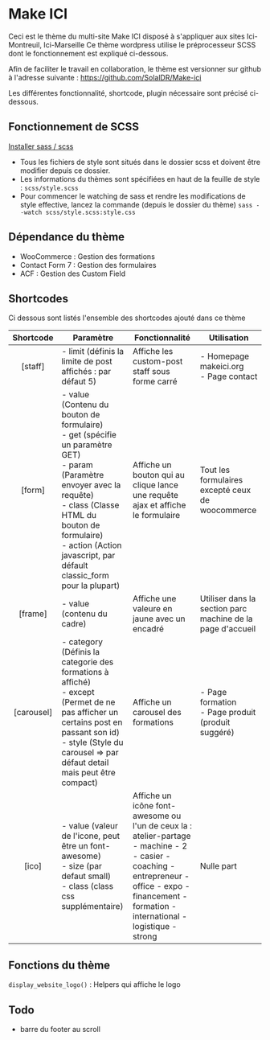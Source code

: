 # Make ICI

Ceci est le thème du multi-site Make ICI disposé à s'appliquer aux sites Ici-Montreuil, Ici-Marseille
Ce thème wordpress utilise le préprocesseur SCSS dont le fonctionnement est expliqué ci-dessous.

Afin de faciliter le travail en collaboration, le thème est versionner sur github à l'adresse suivante : <a href="https://github.com/SolalDR/Make-ici">https://github.com/SolalDR/Make-ici</a>

Les différentes fonctionnalité, shortcode, plugin nécessaire sont précisé ci-dessous.


## Fonctionnement de SCSS
 <a href="http://sass-lang.com/install">Installer sass / scss</a>
- Tous les fichiers de style sont situés dans le dossier scss et doivent être modifier depuis ce dossier.  
- Les informations du thèmes sont spécifiées en haut de la feuille de style : `scss/style.scss`
- Pour commencer le watching de sass et rendre les modifications de style effective, lancez la commande (depuis le dossier du thème) `sass --watch scss/style.scss:style.css`


## Dépendance du thème
- WooCommerce : Gestion des formations
- Contact Form 7 : Gestion des formulaires
- ACF : Gestion des Custom Field

## Shortcodes
Ci dessous sont listés l'ensemble des shortcodes ajouté dans ce thème

| Shortcode  | Paramètre | Fonctionnalité | Utilisation |
|:----------:|---------------------------------------------------------------------------------------------------------------------------------------------------------------------------------------------------------------------------------------------------------------|---------------------------------------------------------------------------------------------------------------------------------------------------------------------------------------------------------|------------------------------------------------------------|
| [staff] | - limit (définis la limite de post affichés : par défaut 5)  | Affiche les custom-post staff sous forme carré | - Homepage makeici.org<br> - Page contact |
| [form] | - value (Contenu du bouton de formulaire)<br> - get (spécifie un paramètre GET)<br> - param (Paramètre envoyer avec la requête)<br>  - class (Classe HTML du bouton de formulaire)<br> - action (Action javascript, par défault classic_form pour la plupart) | Affiche un bouton qui au clique lance une requête ajax et affiche le formulaire | Tout les formulaires excepté ceux de woocommerce |
| [frame] | - value (contenu du cadre) | Affiche une valeure en jaune avec un encadré  | Utiliser dans la section parc machine de la page d'accueil |
| [carousel] | - category (Définis la categorie des formations à affiché) <br> - except (Permet de ne pas afficher un certains post en passant son id)<br> - style (Style du carousel => par défaut detail mais peut être compact)  <br> | Affiche un carousel des formations | - Page formation<br> - Page produit (produit suggéré) |
| [ico] | - value (valeur de l'icone, peut être un font-awesome)<br> - size (par defaut small)<br> - class (class css supplémentaire) | Affiche un icône font-awesome ou l'un de ceux la : <br>atelier-partage - machine - 2 - casier - coaching - entrepreneur - office - expo - financement - formation - international - logistique - strong | Nulle part |

## Fonctions du thème

`display_website_logo()` : Helpers qui affiche le logo  




## Todo
- barre du footer au scroll
